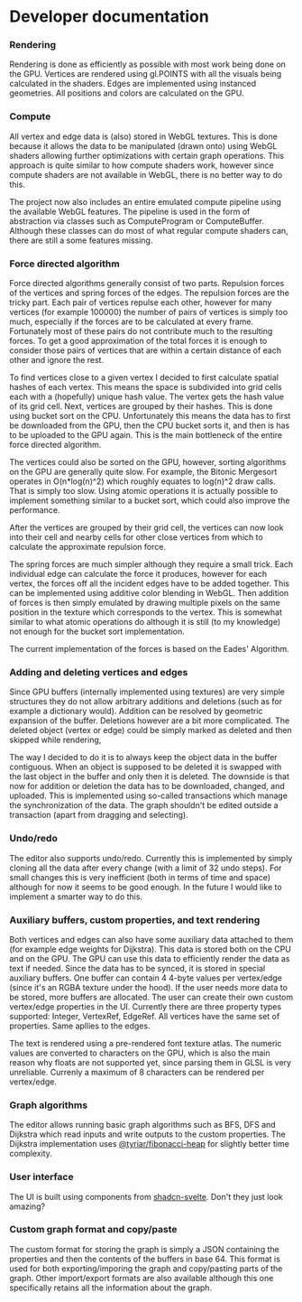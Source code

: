 # Developer documentation

### Rendering

Rendering is done as efficiently as possible with most work being done on the GPU. Vertices are rendered using gl.POINTS with all the visuals being calculated in the shaders. Edges are implemented using instanced geometries. All positions and colors are calculated on the GPU.

### Compute

All vertex and edge data is (also) stored in WebGL textures. This is done because it allows the data to be manipulated (drawn onto) using WebGL shaders allowing further optimizations with certain graph operations. This approach is quite similar to how compute shaders work, however since compute shaders are not available in WebGL, there is no better way to do this.

The project now also includes an entire emulated compute pipeline using the available WebGL features. The pipeline is used in the form of abstraction via classes such as ComputeProgram or ComputeBuffer. Although these classes can do most of what regular compute shaders can, there are still a some features missing.

### Force directed algorithm

Force directed algorithms generally consist of two parts. Repulsion forces of the vertices and spring forces of the edges. The repulsion forces are the tricky part. Each pair of vertices repulse each other, however for many vertices (for example 100000) the number of pairs of vertices is simply too much, especially if the forces are to be calculated at every frame. Fortunately most of these pairs do not contribute much to the resulting forces. To get a good approximation of the total forces it is enough to consider those pairs of vertices that are within a certain distance of each other and ignore the rest.

To find vertices close to a given vertex I decided to first calculate spatial hashes of each vertex. This means the space is subdivided into grid cells each with a (hopefully) unique hash value. The vertex gets the hash value of its grid cell. Next, vertices are grouped by their hashes. This is done using bucket sort on the CPU. Unfortunately this means the data has to first be downloaded from the GPU, then the CPU bucket sorts it, and then is has to be uploaded to the GPU again. This is the main bottleneck of the entire force directed algorithm.

The vertices could also be sorted on the GPU, however, sorting algorithms on the GPU are generally quite slow. For example, the Bitonic Mergesort operates in O(n\*log(n)^2) which roughly equates to log(n)^2 draw calls. That is simply too slow. Using atomic operations it is actually possible to implement something similar to a bucket sort, which could also improve the performance. 

After the vertices are grouped by their grid cell, the vertices can now look into their cell and nearby cells for other close vertices from which to calculate the approximate repulsion force.

The spring forces are much simpler although they require a small trick. Each individual edge can calculate the force it produces, however for each vertex, the forces off all the incident edges have to be added together. This can be implemented using additive color blending in WebGL. Then addition of forces is then simply emulated by drawing multiple pixels on the same position in the texture which corresponds to the vertex. This is somewhat similar to what atomic operations do although it is still (to my knowledge) not enough for the bucket sort implementation.

The current implementation of the forces is based on the Eades' Algorithm.

### Adding and deleting vertices and edges

Since GPU buffers (internally implemented using textures) are very simple structures they do not allow arbitrary additions and deletions (such as for example a dictionary would). Addition can be resolved by geometric expansion of the buffer. Deletions however are a bit more complicated. The deleted object (vertex or edge) could be simply marked as deleted and then skipped while rendering, 

The way I decided to do it is to always keep the object data in the buffer contiguous. When an object is supposed to be deleted it is swapped with the last object in the buffer and only then it is deleted. The downside is that now for addition or deletion the data has to be downloaded, changed, and uploaded. This is implemented using so-called transactions which manage the synchronization of the data. The graph shouldn't be edited outside a transaction (apart from dragging and selecting).

### Undo/redo

The editor also supports undo/redo. Currently this is implemented by simply cloning all the data after every change (with a limit of 32 undo steps). For small changes this is very inefficient (both in terms of time and space) although for now it seems to be good enough. In the future I would like to implement a smarter way to do this.

### Auxiliary buffers, custom properties, and text rendering

Both vertices and edges can also have some auxiliary data attached to them (for example edge weights for Dijkstra). This data is stored both on the CPU and on the GPU. The GPU can use this data to efficiently render the data as text if needed. Since the data has to be synced, it is stored in special auxiliary buffers. One buffer can contain 4 4-byte values per vertex/edge (since it's an RGBA texture under the hood). If the user needs more data to be stored, more buffers are allocated. The user can create their own custom vertex/edge properties in the UI. Currently there are three property types supported: Integer, VertexRef, EdgeRef. All vertices have the same set of properties. Same apllies to the edges.

The text is rendered using a pre-rendered font texture atlas. The numeric values are converted to characters on the GPU, which is also the main reason why floats are not supported yet, since parsing them in GLSL is very unreliable. Currenly a maximum of 8 characters can be rendered per vertex/edge.

### Graph algorithms

The editor allows running basic graph algorithms such as BFS, DFS and Dijkstra which read inputs and write outputs to the custom properties. The Dijkstra implementation uses [@tyriar/fibonacci-heap](https://www.npmjs.com/package/@tyriar/fibonacci-heap) for slightly better time complexity.

### User interface

The UI is built using components from [shadcn-svelte](https://next.shadcn-svelte.com/). Don't they just look amazing?

### Custom graph format and copy/paste

The custom format for storing the graph is simply a JSON containing the properties and then the contents of the buffers in base 64. This format is used for both exporting/imporing the graph and  copy/pasting parts of the graph. Other import/export formats are also available although this one specifically retains all the information about the graph.






